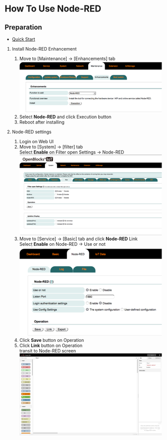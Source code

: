 # How To Use Node-RED

## Preparation
* [Quick Start](/doc_source/vx2/QuickStart.md)  

1. Install Node-RED Enhancement
    1. Move to [Maintenance] -> [Enhancements] tab  
    ![maintenance_enhancements_nodered](/image/webui/maintenance_enhancements_nodered.png)  
    1. Select **Node-RED** and click Execution button  
    1. Reboot after installing  

1. Node-RED settings
    1. Login on Web UI
    1. Move to [System] -> [filter] tab  
    Select **Enable** on Filter open Settings -> Node-RED  
    ![system_filter_nodered](/image/webui/system_filter_nodered.png)  
    1. Move to [Service] -> [Basic] tab and click **Node-RED** Link  
    Select **Enable** on Node-RED -> Use or not  
    ![nodered_nodered](/image/webui/nodered_nodered.png)  
    1. Click **Save** button on Operation  
    1. Click **Link** button on Operation  
    transit to Node-RED screen  
    ![nodered_default](/image/webui/nodered_default.png)  